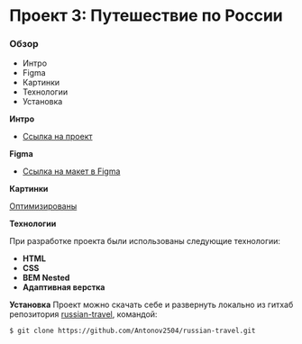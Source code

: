 # Проект 3: Путешествие по России

### Обзор
* Интро
* Figma
* Картинки
* Технологии
* Установка

**Интро**

* [Ссылка на проект](https://antonov2504.github.io/russian-travel/)

**Figma**

* [Ссылка на макет в Figma](https://www.figma.com/file/OyRWEjU6wBwRe1hapzQoLx/Sprint-3%3A-Russia-%2F-desktop-%2B-mobile?node-id=28503%3A0)

**Картинки**

[Оптимизированы](https://tinypng.com/)

**Технологии**

 При разработке проекта были использованы следующие технологии:

- **HTML**
- **CSS**
- **BEM Nested**
- **Адаптивная верстка**

**Установка**
Проект можно скачать себе и развернуть локально из гитхаб репозитория [russian-travel](https://github.com/Antonov2504/russian-travel), командой:
 ```html
$ git clone https://github.com/Antonov2504/russian-travel.git
```